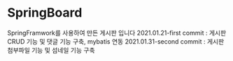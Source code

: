 # SpringBoard
SpringFramwork를 사용하여 만든 게시판 입니다
2021.01.21-first commit : 게시판 CRUD 기능 및 댓글 기능 구축, mybatis 연동
2021.01.31-second commit : 게시판 첨부파일 기능 및 섬네일 기능 구축 
